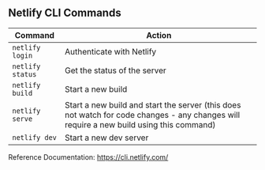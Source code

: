 ## Netlify CLI Commands

| Command          | Action                                                                                                                                  |
| ---------------- | --------------------------------------------------------------------------------------------------------------------------------------- |
| `netlify login`  | Authenticate with Netlify                                                                                                               |
| `netlify status` | Get the status of the server                                                                                                            |
| `netlify build`  | Start a new build                                                                                                                       |
| `netlify serve`  | Start a new build and start the server (this does not watch for code changes - any changes will require a new build using this command) |
| `netlify dev`    | Start a new dev server                                                                                                                  |


Reference Documentation: https://cli.netlify.com/